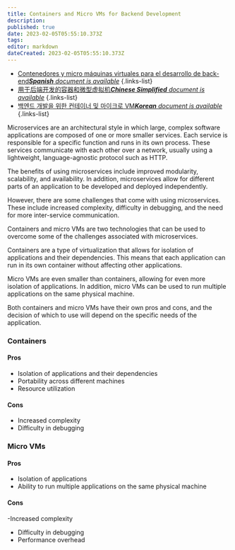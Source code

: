 ```yaml
---
title: Containers and Micro VMs for Backend Development
description: 
published: true
date: 2023-02-05T05:55:10.373Z
tags: 
editor: markdown
dateCreated: 2023-02-05T05:55:10.373Z
---
```


- [Contenedores y micro máquinas virtuales para el desarrollo de back-end***Spanish** document is available*](/es/Knowledge-base/Backend/containers-and-micro-vms-for-backend-development)
{.links-list}
- [用于后端开发的容器和微型虚拟机***Chinese Simplified** document is available*](/zh/Knowledge-base/Backend/containers-and-micro-vms-for-backend-development)
{.links-list}
- [백엔드 개발을 위한 컨테이너 및 마이크로 VM***Korean** document is available*](/ko/Knowledge-base/Backend/containers-and-micro-vms-for-backend-development)
{.links-list}


Microservices are an architectural style in which large, complex software applications are composed of one or more smaller services. Each service is responsible for a specific function and runs in its own process. These services communicate with each other over a network, usually using a lightweight, language-agnostic protocol such as HTTP.

The benefits of using microservices include improved modularity, scalability, and availability. In addition, microservices allow for different parts of an application to be developed and deployed independently.

However, there are some challenges that come with using microservices. These include increased complexity, difficulty in debugging, and the need for more inter-service communication.

Containers and micro VMs are two technologies that can be used to overcome some of the challenges associated with microservices.

Containers are a type of virtualization that allows for isolation of applications and their dependencies. This means that each application can run in its own container without affecting other applications.

Micro VMs are even smaller than containers, allowing for even more isolation of applications. In addition, micro VMs can be used to run multiple applications on the same physical machine.

Both containers and micro VMs have their own pros and cons, and the decision of which to use will depend on the specific needs of the application.

### Containers

#### Pros

- Isolation of applications and their dependencies
- Portability across different machines
- Resource utilization

#### Cons

- Increased complexity
- Difficulty in debugging

### Micro VMs

#### Pros

- Isolation of applications
- Ability to run multiple applications on the same physical machine

#### Cons

-Increased complexity
- Difficulty in debugging
- Performance overhead